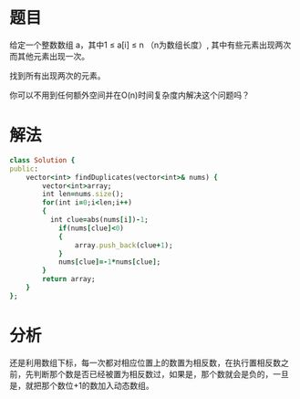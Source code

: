 # 题目
给定一个整数数组 a，其中1 ≤ a[i] ≤ n （n为数组长度）, 其中有些元素出现两次而其他元素出现一次。

找到所有出现两次的元素。

你可以不用到任何额外空间并在O(n)时间复杂度内解决这个问题吗？
# 解法
```ruby
class Solution {
public:
    vector<int> findDuplicates(vector<int>& nums) {
        vector<int>array;
        int len=nums.size();
        for(int i=0;i<len;i++)
        {
          int clue=abs(nums[i])-1;
            if(nums[clue]<0)
            {
                array.push_back(clue+1);
            }
            nums[clue]=-1*nums[clue];
        }
        return array;
    }
};

```
# 分析
还是利用数组下标，每一次都对相应位置上的数置为相反数，在执行置相反数之前，先判断那个数是否已经被置为相反数过，如果是，那个数就会是负的，一旦是，就把那个数位+1的数加入动态数组。
